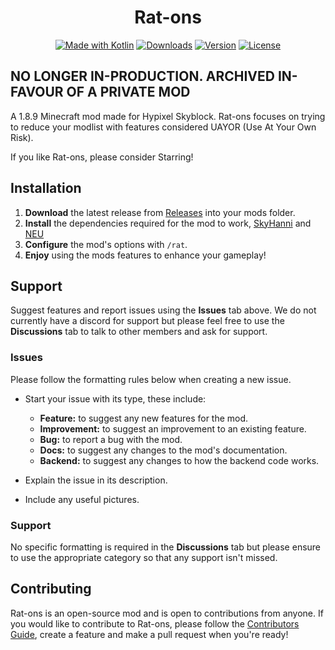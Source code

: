 <h1 align="center">Rat-ons</h1>

<div align="center">
    
[![Made with Kotlin](https://img.shields.io/badge/Made%20With-Kotlin-purple?style=for-the-badge&logo=kotlin&logocolor=white&color=7F52FF)](https://kotlinlang.org/)
[![Downloads](https://img.shields.io/github/downloads/jordyrat/Rat-ons/total?style=for-the-badge&logo=github&color=green)](https://github.com/Jordyrat/Rat-ons/releases)
[![Version](https://img.shields.io/github/v/release/jordyrat/Rat-ons?include_prereleases&display_name=release&style=for-the-badge&label=Version&color=blue)](https://github.com/Jordyrat/Rat-ons/releases)
[![License](https://img.shields.io/github/license/jordyrat/Rat-ons?style=for-the-badge&label=License)](LICENSE)

</div>

<h2>NO LONGER IN-PRODUCTION. ARCHIVED IN-FAVOUR OF A PRIVATE MOD</h2>

A 1.8.9 Minecraft mod made for Hypixel Skyblock. Rat-ons focuses on trying to reduce your modlist with features considered UAYOR (Use At Your Own Risk).

If you like Rat-ons, please consider Starring!

## Installation
1. **Download** the latest release from [Releases](https://github.com/Jordyrat/Rat-ons/releases) into your mods folder.
2. **Install** the dependencies required for the mod to work, [SkyHanni](https://github.com/hannibal002/SkyHanni/releases) and [NEU](https://github.com/NotEnoughUpdates/NotEnoughUpdates/releases)
3. **Configure** the mod's options with `/rat`.
4. **Enjoy** using the mods features to enhance your gameplay!

## Support
Suggest features and report issues using the **Issues** tab above. We do not currently have a discord for support but please feel free to use the **Discussions** tab to talk to other members and ask for support.

### Issues

Please follow the formatting rules below when creating a new issue.

* Start your issue with its type, these include:
    - **Feature:** to suggest any new features for the mod.
    - **Improvement:** to suggest an improvement to an existing feature.
    - **Bug:** to report a bug with the mod.
    - **Docs:** to suggest any changes to the mod's documentation.
    - **Backend:** to suggest any changes to how the backend code works.
      
* Explain the issue in its description.  
* Include any useful pictures.

### Support

No specific formatting is required in the **Discussions** tab but please ensure to use the appropriate category so that any support isn't missed.

## Contributing

Rat-ons is an open-source mod and is open to contributions from anyone. If you would like to contribute to Rat-ons, please follow the [Contributors Guide](docs/CONTRIBUTING.md), create a feature and make a pull request when you're ready!

